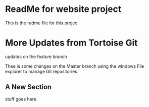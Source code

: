# ReadMe for website project

This is the radme file for this projec

# More Updates from Tortoise Git
updates on the feature branch

Thee is some changes on the Master branch using the windows
File explorer to manage Git repositories



## A New Section

stuff goes here.
